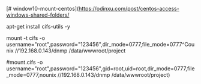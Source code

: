 [# window10-mount-centos](https://odinxu.com/post/centos-access-windows-shared-folders/

apt-get install cifs-utils -y

mount -t cifs -o username="root",password="123456",dir_mode=0777,file_mode=0777^Counix  //192.168.0.143/dnmp  /data/wwwroot/project



#mount.cifs -o username="root",password="123456",gid=root,uid=root,dir_mode=0777,file_mode=0777,nounix  //192.168.0.143/dnmp  /data/wwwroot/project)
